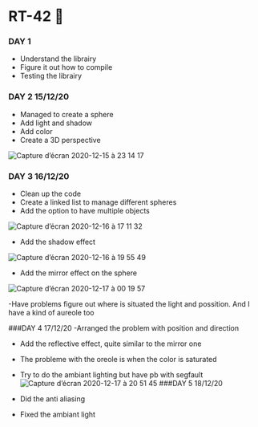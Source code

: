 # RT-42 🌙
### DAY 1
- Understand the librairy
- Figure it out how to compile
- Testing the librairy
### DAY 2 15/12/20
- Managed to create a sphere
- Add light and shadow
- Add color
- Create a 3D perspective

![Capture d’écran 2020-12-15 à 23 14 17](https://user-images.githubusercontent.com/55030071/102263445-c0767900-3f2d-11eb-9ee2-102ccb64e850.png)

### DAY 3 16/12/20
- Clean up the code
- Create a linked list to manage different spheres
- Add the option to have multiple objects 

![Capture d’écran 2020-12-16 à 17 11 32](https://user-images.githubusercontent.com/55030071/102402291-0438b380-3ffe-11eb-8dd1-15270a6c197d.png)
- Add the shadow effect 

![Capture d’écran 2020-12-16 à 19 55 49](https://user-images.githubusercontent.com/55030071/102402432-2c281700-3ffe-11eb-9624-af8db534479f.png)
- Add the mirror effect on the sphere 

![Capture d’écran 2020-12-17 à 00 19 57](https://user-images.githubusercontent.com/55030071/102402476-3cd88d00-3ffe-11eb-89ac-14feb99ee938.png)

-Have problems figure out where is situated the light and possition.
And I have a kind of aureole too

###DAY 4 17/12/20
-Arranged the problem with position and direction
- Add the reflective effect, quite similar to the mirror one
- The probleme with the oreole is when the color is saturated
- Try to do the ambiant lighting but have pb with segfault
![Capture d’écran 2020-12-17 à 20 51 45](https://user-images.githubusercontent.com/55030071/102697383-e615c200-424e-11eb-9e96-fbd63462c4a6.png)
###DAY 5 18/12/20

- Did the anti aliasing
- Fixed the ambiant light
